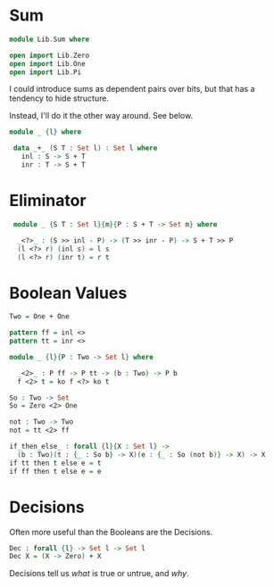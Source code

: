 # Sum

```agda
module Lib.Sum where

open import Lib.Zero
open import Lib.One
open import Lib.Pi
```

I could introduce sums as dependent pairs over bits, but that has a
tendency to hide structure.

Instead, I'll do it the other way around. See below.

```agda
module _ {l} where

 data _+_ (S T : Set l) : Set l where
   inl : S -> S + T
   inr : T -> S + T
```

# Eliminator

```agda
 module _ {S T : Set l}{m}{P : S + T -> Set m} where

  _<?>_ : (S >> inl - P) -> (T >> inr - P) -> S + T >> P
  (l <?> r) (inl s) = l s
  (l <?> r) (inr t) = r t
```

# Boolean Values

```agda
Two = One + One

pattern ff = inl <>
pattern tt = inr <>

module _ {l}{P : Two -> Set l} where

  _<2>_ : P ff -> P tt -> (b : Two) -> P b
  f <2> t = ko f <?> ko t

So : Two -> Set
So = Zero <2> One

not : Two -> Two
not = tt <2> ff

if_then_else_ : forall {l}{X : Set l} ->
  (b : Two)(t : {_ : So b} -> X)(e : {_ : So (not b)} -> X) -> X
if tt then t else e = t
if ff then t else e = e
```

# Decisions

Often more useful than the Booleans are the Decisions.

```agda
Dec : forall {l} -> Set l -> Set l
Dec X = (X -> Zero) + X
```

Decisions tell us *what* is true or untrue, and *why*.
